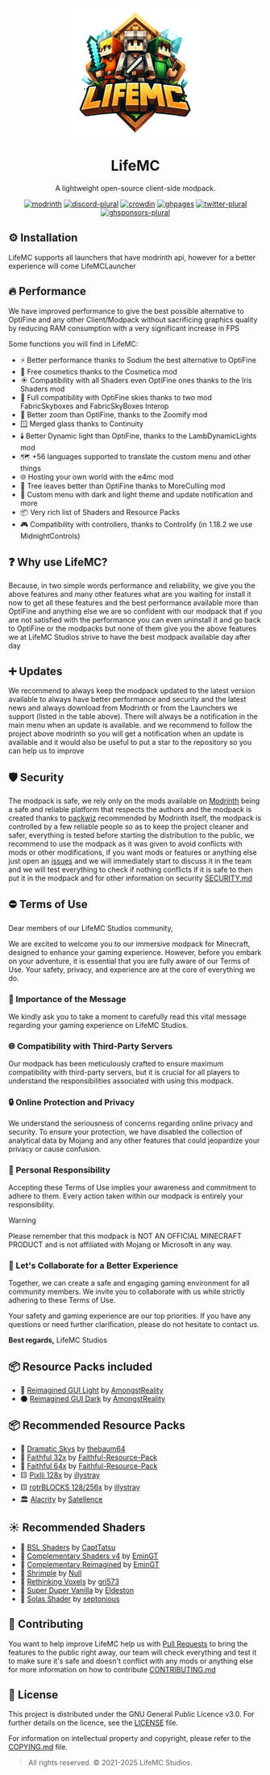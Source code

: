 <p align="center">
  <img src="https://raw.githubusercontent.com/LifeMC-Studios/LifeMC/dev_main/assets/images/lifemc_logo.png" height="256px"/>
</p>

<h1 align="center">LifeMC</h1>
<p align="center">A lightweight open-source client-side modpack.</p>

<div align="center">

[![modrinth](https://cdn.jsdelivr.net/npm/@intergrav/devins-badges@3/assets/cozy/available/modrinth_64h.png)](https://modrinth.com/modpack/lifemc)
[![discord-plural](https://cdn.jsdelivr.net/npm/@intergrav/devins-badges@3/assets/cozy/social/discord-plural_64h.png)](https://discord.com/invite/XRcdUqrY9R)
[![crowdin](https://cdn.jsdelivr.net/npm/@intergrav/devins-badges@3/assets/cozy/translate/crowdin_64h.png)](https://crowdin.com/project/lifemc)
[![ghpages](https://cdn.jsdelivr.net/npm/@intergrav/devins-badges@3/assets/cozy/documentation/ghpages_64h.png)](https://lifemc-studios.github.io/docs)
[![twitter-plural](https://cdn.jsdelivr.net/npm/@intergrav/devins-badges@3/assets/cozy/social/twitter-plural_64h.png)](https://twitter.com/LifeMCStudios)
[![ghsponsors-plural](https://cdn.jsdelivr.net/npm/@intergrav/devins-badges@3/assets/cozy/donate/ghsponsors-plural_64h.png)](https://github.com/LifeMC-Studios/LifeMC/blob/main/CONTRIBUTING.md)

</div>

## ⚙️ Installation

LifeMC supports all launchers that have modrinth api, however for a better experience will come LifeMCLauncher

## 🔥 Performance

We have improved performance to give the best possible alternative to OptiFine and any other Client/Modpack without sacrificing graphics quality by reducing RAM consumption with a very significant increase in FPS

Some functions you will find in LifeMC:

- ⚡ Better performance thanks to Sodium the best alternative to OptiFine
- 👕 Free cosmetics thanks to the Cosmetica mod
- ☀️ Compatibility with all Shaders even OptiFine ones thanks to the Iris Shaders mod
- 🌅 Full compatibility with OptiFine skies thanks to two mod FabricSkyboxes and FabricSkyBoxes Interop
- 🔭 Better zoom than OptiFine, thanks to the Zoomify mod
- 🪟 Merged glass thanks to Continuity
- 🕯️ Better Dynamic light  than OptiFine, thanks to the LambDynamicLights mod
- 🗺️ +56 languages supported to translate the custom menu and other things
- 🌐 Hosting your own world with the e4mc mod
- 🌳 Tree leaves better than OptiFine thanks to MoreCulling mod
- 🎨 Custom menu with dark and light theme and update notification and more
- 📦 Very rich list of Shaders and Resource Packs
- 🎮 Compatibility with controllers, thanks to Controlify (in 1.18.2 we use MidnightControls)

## ❓ Why use LifeMC?

Because, in two simple words performance and reliability, we give you the above features and many other features what are you waiting for install it now to get all these features and the best performance available more than OptiFine and anything else we are so confident with our modpack that if you are not satisfied with the performance you can even uninstall it and go back to OptiFine or the modpacks but none of them give you the above features we at LifeMC Studios strive to have the best modpack available day after day

## ➕ Updates

We recommend to always keep the modpack updated to the latest version available to always have better performance and security and the latest news and always download from Modrinth or from the Launchers we support (listed in the table above). There will always be a notification in the main menu when an update is available. and we recommend to follow the project above modrinth so you will get a notification when an update is available and it would also be useful to put a star to the repository so you can help us to improve

## 🛡️ Security

The modpack is safe, we rely only on the mods available on [Modrinth](https://modrinth.com) being a safe and reliable platform that respects the authors and the modpack is created thanks to [packwiz](https://github.com/packwiz/packwiz) recommended by Modrinth itself, the modpack is controlled by a few reliable people so as to keep the project cleaner and safer, everything is tested before starting the distribution to the public, we recommend to use the modpack as it was given to avoid conflicts with mods or other modifications, if you want mods or features or anything else just open an [issues](https://github.com/LifeMC-Studios/LifeMC/issues) and we will immediately start to discuss it in the team and we will test everything to check if nothing conflicts if it is safe to then put it in the modpack and for other information on security [SECURITY.md](https://github.com/LifeMC-Studios/LifeMC/blob/main/SECURITY.md)

## ⛔ Terms of Use

Dear members of our LifeMC Studios community,

We are excited to welcome you to our immersive modpack for Minecraft, designed to enhance your gaming experience. However, before you embark on your adventure, it is essential that you are fully aware of our Terms of Use. Your safety, privacy, and experience are at the core of everything we do.

### 📜 Importance of the Message

We kindly ask you to take a moment to carefully read this vital message regarding your gaming experience on LifeMC Studios.

### 🌐 Compatibility with Third-Party Servers

Our modpack has been meticulously crafted to ensure maximum compatibility with third-party servers, but it is crucial for all players to understand the responsibilities associated with using this modpack.

### 🔒 Online Protection and Privacy

We understand the seriousness of concerns regarding online privacy and security. To ensure your protection, we have disabled the collection of analytical data by Mojang and any other features that could jeopardize your privacy or cause confusion.

### 👥 Personal Responsibility

Accepting these Terms of Use implies your awareness and commitment to adhere to them. Every action taken within our modpack is entirely your responsibility.

> [!WARNING]
> Please remember that this modpack is NOT AN OFFICIAL MINECRAFT PRODUCT and is not affiliated with Mojang or Microsoft in any way.

### 🤝 Let's Collaborate for a Better Experience

Together, we can create a safe and engaging gaming environment for all community members. We invite you to collaborate with us while strictly adhering to these Terms of Use.

Your safety and gaming experience are our top priorities. If you have any questions or need further clarification, please do not hesitate to contact us.

**Best regards,**
LifeMC Studios

## 📦 Resource Packs included

- 🌟 [Reimagined GUI Light](https://modrinth.com/resourcepack/reimaginedguilight) by [AmongstReality](https://www.planetminecraft.com/member/amongstreality/)
- 🌑 [Reimagined GUI Dark](https://modrinth.com/resourcepack/reimaginedguidark) by [AmongstReality](https://www.planetminecraft.com/member/amongstreality/)

## 📦 Recommended Resource Packs

- 🎨 [Dramatic Skys](https://modrinth.com/resourcepack/dramatic-skys) by [thebaum64](https://www.planetminecraft.com/member/thebaum64/)
- 🏡 [Faithful 32x](https://modrinth.com/resourcepack/faithful-32x) by [Faithful-Resource-Pack](https://modrinth.com/user/Faithful-Resource-Pack)
- 🏡 [Faithful 64x](https://modrinth.com/resourcepack/faithful-64x) by [Faithful-Resource-Pack](https://modrinth.com/user/Faithful-Resource-Pack)
- 🟨 [Pixlli 128x](https://modrinth.com/resourcepack/pixlli) by [illystray](https://modrinth.com/user/illystray)
- 🟨 [rotrBLOCKS 128/256x](https://modrinth.com/resourcepack/rotrblocks) by [illystray](https://modrinth.com/user/illystray)
- 🏛️ [Alacrity](https://modrinth.com/resourcepack/alacrity) by [Satellence](https://modrinth.com/user/Satellence)

## ☀️ Recommended Shaders

- 🌟 [BSL Shaders](https://modrinth.com/shader/bsl-shaders) by [CaptTatsu](https://bitslablab.com/)
- 🌟 [Complementary Shaders v4](https://modrinth.com/shader/complementary-shaders-v4) by [EminGT](https://www.complementary.dev/)
- 🌟 [Complementary Reimagined](https://modrinth.com/shader/complementary-reimagined) by [EminGT](https://www.complementary.dev/)
- 🌟 [Shrimple](https://modrinth.com/shader/shrimple) by [Null](https://modrinth.com/user/Null)
- 🌟 [Rethinking Voxels](https://modrinth.com/shader/rethinking-voxels) by [gri573](https://modrinth.com/user/gri573)
- 🌟 [Super Duper Vanilla](https://modrinth.com/shader/super-duper-vanilla) by [Eldeston](https://modrinth.com/user/Eldeston)
- 🌟 [Solas Shader](https://modrinth.com/shader/solas-shader) by [septonious](https://modrinth.com/user/septonious)

## 🤝 Contributing

You want to help improve LifeMC help us with [Pull Requests](https://github.com/LifeMC-Studios/LifeMC/pulls) to bring the features to the public right away, our team will check everything and test it to make sure it's safe and doesn't conflict with any mods or anything else for more information on how to contribute [CONTRIBUTING.md](https://github.com/LifeMC-Studios/LifeMC/blob/main/CONTRIBUTING.md)

## 📝 License

This project is distributed under the GNU General Public Licence v3.0. For further details on the licence, see the [LICENSE](https://github.com/LifeMC-Studios/LifeMC/blob/main/LICENSE) file.

For information on intellectual property and copyright, please refer to the [COPYING.md](https://github.com/LifeMC-Studios/LifeMC/blob/main/COPYING.md) file.

> All rights reserved. © 2021-2025 LifeMC Studios.

